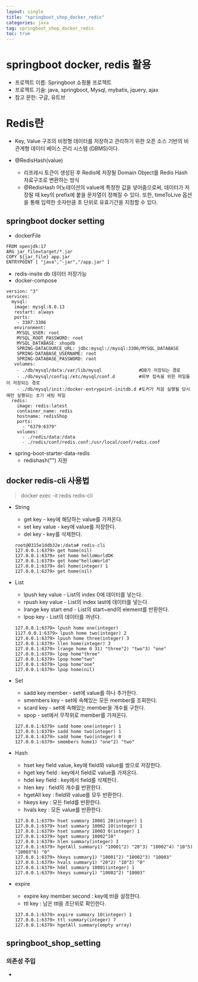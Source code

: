 ```yaml
---
layout: single
title: "springboot_shop_docker_redis"
categories: java
tag: springboot_shop_docker_redis
toc: true
---
```

 
# springboot docker, redis 활용
- 프로젝트 이름: Springboot 쇼핑몰 프로젝트
- 프로젝트 기술: java, springboot, Mysql, mybatis, jquery, ajax
- 참고 문헌: 구글, 유트브

# Redis란

- Key, Value 구조의 비정형 데이터를 저장하고 관리하기 위한 오픈 소스 기반의 비관계형 데이터 베이스 관리 시스템 (DBMS)이다.

- @RedisHash(value)
  - 리프레시 토큰이 생성된 후 Redis에 저장될 Domain Object를 Redis Hash 자료구조로 변환하는 방식
  - @RedisHash 어노테이션의 value에 특정한 값을 넣어줌으로써, 데이터가 저장될 때 key의 prefix에 붙을 문자열이 정해질 수 있다. 또한, timeToLive 옵션을 통해 입력한 숫자만큼 초 단위로 유효기간을 지정할 수 있다.

## springboot docker setting

- dockerFile

```
FROM openjdk:17
ARG jar_file=target/*.jar
COPY ${jar_file} app.jar
ENTRYPOINT [ "java","-jar","/app.jar" ]
```

- redis-insite db 데이터 저장가능
- docker-compose

```
version: "3"
services:
  mysql:
   image: mysql:8.0.13
   restart: always
   ports:
    - 3307:3306
   environment:
    MYSQL_USER: root
    MYSQL_ROOT_PASSWORD: root
    MYSQL_DATABASE: shopdb
    SPRING-DATACOURCE_URL: jdbc:mysql://mysql:3306/MYSQL_DATABASE
    SPRING-DATABASE_USERNAME: root
    SPRING-DATABASE_PASSWORD: root
   volumes:
    - ./db/mysql/data:/var/lib/mysql              #DB가 저장되는 경로
    - ./db/mysql/config:/etc/mysql/conf.d		  #외부 접속을 위한 파일들이 저장되는 경로
    - ./db/mysql/init:/docker-entrypoint-initdb.d #도커가 처음 실행될 당시에만 실행되는 초기 세팅 파일 
  redis:
    image: redis:latest
    container_name: redis
    hostname: redisShop
    ports:
      - "6379:6379"
    volumes:
      - ./redis/data:/data
      - ./redis/conf/redis.conf:/usr/local/conf/redis.conf
```

- spring-boot-starter-data-redis
  - redishash("") 지원

## docker redis-cli 사용법

> docker exec -it redis redis-cli
  
  - String
    - get key - key에 해당하는 value를 가져온다.
    - set key value - key에 value를 저장한다.
    - del key - key를 삭제한다.

    ```
    root@0315e1ddb32e:/data# redis-cli
    127.0.0.1:6379> get home(nil)
    127.0.0.1:6379> set home helloWorldOK
    127.0.0.1:6379> get home"helloWorld"
    127.0.0.1:6379> del home(integer) 1
    127.0.0.1:6379> get home(nil)
    ```

  - List
    - lpush key value - List의 index 0에 데이터를 넣는다.
    - rpush key value - List의 index last에 데이터를 넣는다.
    - lrange key start end - List의 start~end의 element를 반환한다.
    - lpop key - List의 데이터를 꺼낸다.

    ```
    127.0.0.1:6379> lpush home one(integer) 
    1127.0.0.1:6379> lpush home two(integer) 2
    127.0.0.1:6379> lpush home three(integer) 3
    127.0.0.1:6379> llen home(integer) 3
    127.0.0.1:6379> lrange home 0 31) "three"2) "two"3) "one"
    127.0.0.1:6379> lpop home"three"
    127.0.0.1:6379> lpop home"two"
    127.0.0.1:6379> lpop home"one"
    127.0.0.1:6379> lpop home(nil)
    ```

  - Set
    - sadd key member - set에 value를 하나 추가한다.
    - smembers key - set에 속해있는 모든 member를 조회한다.
    - scard key - set에 속해있는 member을 개수를 구한다.
    - spop - set에서 무작위로 member를 가져온다.

    ```
    127.0.0.1:6379> sadd home one(integer) 1
    127.0.0.1:6379> sadd home two(integer) 1
    127.0.0.1:6379> sadd home two(integer) 0
    127.0.0.1:6379> smembers home1) "one"2) "two"
    ```

  - Hash
    - hset key field value, key에 field와 value를 쌍으로 저장한다.
    - hget key field : key에서 field로 value를 가져온다.
    - hdel key field : key에서 field를 삭제한다.
    - hlen key : field의 개수를 반환한다.
    - hgetAll key : field와 value를 모두 반환한다.
    - hkeys key : 모든 field를 반환한다.
    - hvals key : 모든 value를 반환한다.

    ```
    127.0.0.1:6379> hset summary 10001 20(integer) 1
    127.0.0.1:6379> hset summary 10002 10(integer) 1
    127.0.0.1:6379> hset summary 10003 0(integer) 1
    127.0.0.1:6379> hget summary 10002"10"
    127.0.0.1:6379> hlen summary(integer) 3
    127.0.0.1:6379> hgetAll summary1) "10001"2) "20"3) "10002"4) "10"5) "10003"6) "0"
    127.0.0.1:6379> hkeys summary1) "10001"2) "10002"3) "10003"
    127.0.0.1:6379> hvals summary1) "20"2) "10"3) "0"
    127.0.0.1:6379> hdel summary 10001(integer) 1
    127.0.0.1:6379> hkeys summary1) "10002"2) "10003"
    ```

  - expire
    - expire key member second : key에 ttl을 설정한다.
    - ttl key : 남은 ttl을 초단위로 확인한다.

    ```
    127.0.0.1:6379> expire summary 10(integer) 1
    127.0.0.1:6379> ttl summary(integer) 7
    127.0.0.1:6379> hgetAll summary(empty array)
    ```



## springboot_shop_setting

### 의존성 주입

- 

